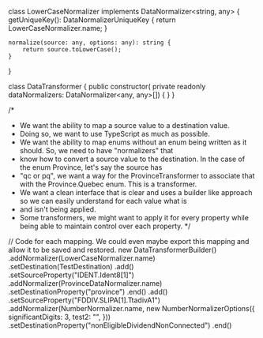 
class LowerCaseNormalizer implements DataNormalizer<string, any> {
    getUniqueKey(): DataNormalizerUniqueKey {
        return LowerCaseNormalizer.name;
    }

    normalize(source: any, options: any): string {
        return source.toLowerCase();
    }
}

class DataTransformer {
    public constructor(
        private readonly dataNormalizers: DataNormalizer<any, any>[]) {
    }
}

/*
*   We want the ability to map a source value to a destination value.
*   Doing so, we want to use TypeScript as much as possible.
*   We want the ability to map enums without an enum being written as it should. So, we need to have "normalizers" that
*   know how to convert a source value to the destination. In the case of the enum Province, let's say the source has
*   "qc or pq", we want a way for the ProvinceTransformer to associate that with the Province.Quebec enum. This is a transformer.
*   We want a clean interface that is clear and uses a builder like approach so we can easily understand for each value what is
*   and isn't being applied.
*   Some transformers, we might want to apply it for every property while being able to maintain control over each property.
*/

// Code for each mapping. We could even maybe export this mapping and allow it to be saved and restored.
new DataTransformerBuilder()
    .addNormalizer(LowerCaseNormalizer.name)
    .setDestination(TestDestination)
    .add()
        .setSourceProperty("IDENT.Ident8[1]")
        .addNormalizer(ProvinceDataNormalizer.name)
        .setDestinationProperty("province")
        .end()
    .add()
        .setSourceProperty("FDDIV.SLIPA[1].TtadivA1")
        .addNormalizer(NumberNormalizer.name, new NumberNormalizerOptions({
            significantDigits: 3,
            test2: "",
        }))
        .setDestinationProperty("nonEligibleDividendNonConnected")
        .end()
